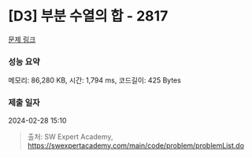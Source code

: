 # [D3] 부분 수열의 합 - 2817 

[문제 링크](https://swexpertacademy.com/main/code/problem/problemDetail.do?contestProbId=AV7IzvG6EksDFAXB) 

### 성능 요약

메모리: 86,280 KB, 시간: 1,794 ms, 코드길이: 425 Bytes

### 제출 일자

2024-02-28 15:10



> 출처: SW Expert Academy, https://swexpertacademy.com/main/code/problem/problemList.do
